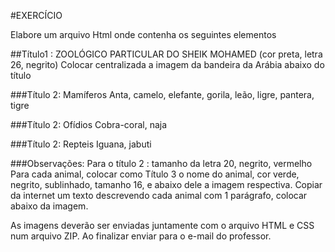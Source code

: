 #EXERCÍCIO

Elabore um arquivo Html onde contenha os seguintes elementos


##Título1 : ZOOLÓGICO PARTICULAR DO SHEIK MOHAMED  (cor preta, letra 26, negrito)
Colocar centralizada a imagem da bandeira da Arábia abaixo do título

###Título 2: Mamíferos 
Anta, camelo, elefante, gorila, leão, ligre, pantera, tigre

###Título 2: Ofídios
Cobra-coral, naja

###Título 2: Repteis
Iguana, jabuti


###Observações:
Para o título 2 : tamanho da letra 20, negrito, vermelho
Para cada animal, colocar como Título 3 o nome do animal, cor verde, negrito, sublinhado, tamanho 16, e abaixo dele a imagem respectiva.
Copiar da internet um texto descrevendo cada animal com 1 parágrafo, colocar abaixo da imagem.


As imagens deverão ser enviadas juntamente com o arquivo HTML e CSS num arquivo ZIP.
Ao finalizar enviar para o e-mail do professor.